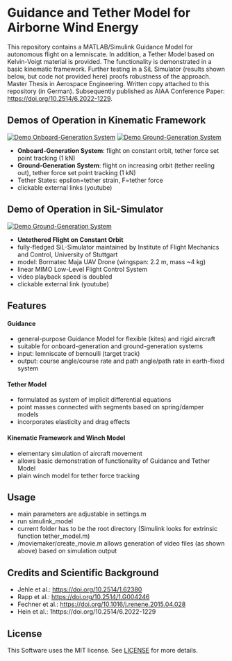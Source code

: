# Guidance and Tether Model for Airborne Wind Energy

This repository contains a MATLAB/Simulink Guidance Model for autonomous flight on a lemniscate.
In addition, a Tether Model based on Kelvin-Voigt material is provided.
The functionality is demonstrated in a basic kinematic framework.
Further testing in a SiL Simulator (results shown below, but code not provided here) proofs robustness of the approach.
Master Thesis in Aerospace Engineering. Written copy attached to this repository (in German).
Subsequently published as AIAA Conference Paper: https://doi.org/10.2514/6.2022-1229.

## Demos of Operation in Kinematic Framework
[![Demo Onboard-Generation System](https://s10.gifyu.com/images/OG.gif)](https://youtu.be/XXs6cW-sE3Y)
[![Demo Ground-Generation System](https://s10.gifyu.com/images/GG.gif)](https://youtu.be/OWJ5FSvkmaQ)
* **Onboard-Generation System**: flight on constant orbit, tether force set point tracking (1 kN)
* **Ground-Generation System**: flight on increasing orbit (tether reeling out), tether force set point tracking (1 kN) 
* Tether States: epsilon=tether strain, F=tether force
* clickable external links (youtube)

## Demo of Operation in SiL-Simulator
[![Demo Ground-Generation System](https://s8.gifyu.com/images/Majaec2d2b3943dcd9cf.gif)](https://youtu.be/o2d76z69M18)
* **Untethered Flight on Constant Orbit**
* fully-fledged SiL-Simulator maintained by Institute of Flight Mechanics and Control, University of Stuttgart
* model: Bormatec Maja UAV Drone (wingspan: 2.2 m, mass ~4 kg)
* linear MIMO Low-Level Flight Control System
* video playback speed is doubled
* clickable external link (youtube)

## Features

#### Guidance
* general-purpose Guidance Model for flexible (kites) and rigid aircraft 
* suitable for onboard-generation and ground-generation systems
* input: lemniscate of bernoulli (target track)
* output: course angle/course rate and path angle/path rate in earth-fixed system

#### Tether Model
* formulated as system of implicit differential equations
* point masses connected with segments based on spring/damper models
* incorporates elasticity and drag effects

#### Kinematic Framework and Winch Model
* elementary simulation of aircraft movement
* allows basic demonstration of functionality of Guidance and Tether Model
* plain winch model for tether force tracking

## Usage
* main parameters are adjustable in settings.m
* run simulink_model
* current folder has to be the root directory (Simulink looks for extrinsic function tether_model.m)
* /moviemaker/create_movie.m allows generation of video files (as shown above) based on simulation output

## Credits and Scientific Background
* Jehle et al.: https://doi.org/10.2514/1.62380
* Rapp et al.: https://doi.org/10.2514/1.G004246
* Fechner et al.: https://doi.org/10.1016/j.renene.2015.04.028
* Hein et al.: 1https://doi.org/10.2514/6.2022-1229

## License

This Software uses the MIT license. See [LICENSE](https://github.com/hoerbo/Guidance-and-Tether-Model-for-AWE/blob/master/LICENSE) for more details.
